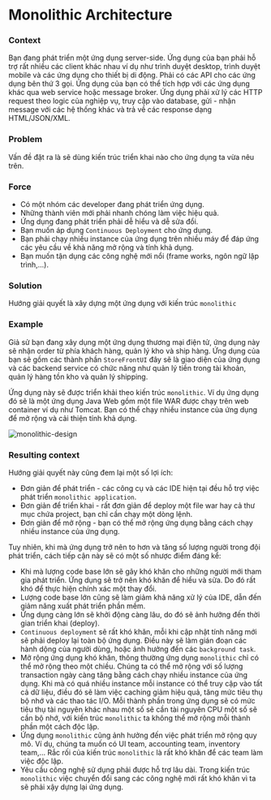 # Monolithic Architecture
### Context
Bạn đang phát triển một ứng dụng server-side. Ứng dụng của bạn phải hỗ trợ rất nhiều các client khác nhau ví dụ như 
trình duyệt desktop, trình duyệt mobile và các ứng dụng cho thiết bị di động. Phải có các API cho
các ứng dụng bên thứ 3 gọi. Ứng dụng của bạn có thể tích hợp với các ứng dụng khác qua web service hoặc message broker.
Ứng dụng phải xử lý các HTTP request theo logic của nghiệp vụ, truy cập vào database, gửi - nhận message với các hệ thống
khác và trả về các response dạng HTML/JSON/XML. 
### Problem
Vấn đề đặt ra là sẽ dùng kiến trúc triển khai nào cho ứng dụng ta vừa nêu trên.
### Force
+ Có một nhóm các developer đang phát triển ứng dụng.
+ Những thành viên mới phải nhanh chóng làm việc hiệu quả.
+ Ứng dụng đang phát triển phải dễ hiểu và dễ sửa đổi.
+ Bạn muốn áp dụng `Continuous Deployment` cho ứng dụng.
+ Bạn phải chạy nhiều instance của ứng dụng trên nhiều máy để đáp ứng các yêu cầu về khả năng mở rộng và tính khả dụng.
+ Bạn muốn tận dụng các công nghệ mới nổi (frame works, ngôn ngữ lập trình,...).
### Solution
Hướng giải quyết là xây dựng một ứng dụng với kiến trúc `monolithic`
### Example
Giả sử bạn đang xây dụng một ứng dụng thương mại điện tử, ứng dụng này sẽ nhận order từ phía khách hàng, quản lý 
kho và ship hàng. Ứng dụng của bạn sẽ gồm các thành phần `StoreFrontUI` đây sẽ là giao diện của ứng dụng và các
backend service có chức năng như quản lý tiền trong tài khoản, quản lý hàng tồn kho và quản lý shipping.

Ứng dụng này sẽ được triển khải theo kiến trúc `monolithic`. Ví dụ ứng dụng đó sẽ là một ứng dụng Java Web gồm một file
WAR được chạy trên web container ví dụ như Tomcat. Bạn có thể chạy nhiều instance của ứng dụng để mở rộng và cải thiện
tính khả dụng.

![monolithic-design](monolithic-design.jpg)

### Resulting context
Hướng giải quyết này cũng đem lại một số lợi ích:
+ Đơn giản để phát triển - các công cụ và các IDE hiện tại đều hỗ trợ việc phát triển `monolithic application`.
+ Đơn giản để triển khai - rất đơn giản để deploy một file war hay cả thư mục chứa project, bạn chỉ cần chạy một dòng lệnh.
+ Đơn giản để mở rộng - bạn có thể mở rộng ứng dụng bằng cách chạy nhiều instance của ứng dụng.

Tuy nhiên, khi mà ứng dụng trở nên to hơn và tăng số lượng người trong đội phát triển, cách tiếp cận này sẽ có một số 
nhược điểm đáng kể:
+ Khi mà lượng code base lớn sẽ gây khó khăn cho những người mới tham gia phát triển. Ứng dụng sẽ trở nên khó khăn
để hiểu và sửa. Do đó rất khó để thực hiện chính xác một thay đổi.
+ Lượng code base lớn cũng sẽ làm giảm khả năng xử lý của IDE, dẫn đến giảm năng xuất phát triển phần mềm.
+ Ứng dụng càng lớn sẽ khởi động càng lâu, do đó sẽ ảnh hưởng đến thời gian triển khai (deploy).
+ `Continuous deployment` sẽ rất khó khăn, mỗi khi cập nhật tính năng mới sẽ phải deploy lại toàn bộ ứng dụng. Điều này sẽ làm
gián đoạn các hành dộng của người dùng, hoặc ảnh hưởng đến các `background task`.
+ Mở rộng ứng dụng khó khăn, thông thường ứng dụng `monolithic` chỉ có thể mở rộng theo một chiều. Chúng ta có thể
mở rộng với số lượng transaction ngày càng tăng bằng cách chạy nhiều instance của ứng dụng. Khi mà có quá nhiều instance
mỗi instance có thể truy cập vào tất cả dữ liệu, điều đó sẽ làm việc caching giảm hiệu quả, tăng mức tiêu thụ
bộ nhớ và các thao tác I/O. Mỗi thành phần trong ứng dụng sẽ có mức tiêu thụ tài nguyên khác nhau một số sẽ cần tài
nguyên CPU một số sẽ cần bộ nhớ, với kiến trúc `monolithic` ta không thể mở rộng mỗi thành phần một cách độc lập.
+ Ứng dụng `monolithic` cũng ảnh hưởng đến việc phát triển mở rộng quy mô. Ví dụ, chúng ta muốn có UI team, accounting team, inventory team,...
Rắc rối của kiến trúc `monolithic` là rất khó khăn để các team làm việc độc lập.
+ Yêu cầu công nghệ sử dụng phải được hỗ trợ lâu dài. Trong kiến trúc `monolithic` việc chuyển đổi sang các công nghệ mới
rất khó khăn vì ta sẽ phải xậy dựng lại ứng dụng.